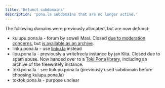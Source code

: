 ```yaml
---
title: 'Defunct subdomains'
description: 'pona.la subdomains that are no longer active.'
---
```


The following domains were previously allocated, but are now defunct:

* kulupu.pona.la - forum by soweli Masi. Closed [due to moderation concerns](https://web.archive.org/web/20231114030939/https://kulupu.pona.la/d/155-notice-of-the-shutdown-of-kulupu-lipu-pona-until-further-notice), but [is available as an archive](https://archive.org/details/kulupu.pona.la).
* linku.pona.la - use [linku.la](https://linku.la) instead
* lipu.pona.la - previously a writefreely instance by jan Kita. Closed due to spam abuse. Now handed over to a [Toki Pona library](https://lipu.pona.la), including an archive of the freewritely instance.
* toki.pona.la - see kulupu.pona.la (previously used subdomain before choosing kulupu.pona.la)
* toktok.pona.la - purpose unclear
